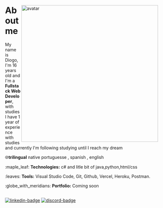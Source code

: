 <div>
  <img align="right" width="450" src="images/computer3.svg" alt="avatar">
  <h1>About me</h1>
  <p align="left">
     My name is Diogo, I'm 16 years old and I'm a 
     <strong>Fullstack Web Developer</strong>,
    with studies I have 1 year of experience
    with studies and currently
I'm following studying until I reach my dream
  </p>
  <p align="left">
     🌐<strong>trilingual</strong> native portuguesse , spanish , english
  </p>
  <p align="left">
    :maple_leaf:
    <strong>Technologies:</strong> c# and litle bit of java,python,html/css
  </p>
  <p align="left">
    :leaves:
    <strong>Tools:</strong> Visual Studio Code, Git, Github, Vercel, Heroku, Postman.
  </p>
  <p align="left">
    :globe_with_meridians:
    <strong>Portfolio:</strong> Coming soon
  </p>
</div>
<br />
<a href="https://twitter.com/Laxz34062173/" target="_blank"><img src="https://img.shields.io/badge/LinkedIn-0077B5?style=for-the-badge&logo=linkedin&logoColor=white" alt="linkedin-badge"/></a>
<a href="https://discord.com/users/964968519794049065" target="_blank"><img src="https://camo.githubusercontent.com/3f990cfefb64f13d28397fe586c3aa38a81fde585de479205d63c79363ebe07a/68747470733a2f2f696d672e736869656c64732e696f2f62616467652f446973636f72642d3732383944413f7374796c653d666f722d7468652d6261646765266c6f676f3d646973636f7264266c6f676f436f6c6f723d7768697465" alt="discord-badge"/></a>
